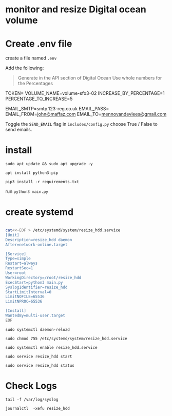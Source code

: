 # monitor and resize Digital ocean volume

# Create .env file

create a file named `.env` 

Add the following:

> Generate in the API section of Digital Ocean
> Use whole numbers for the Percentages

TOKEN=<DIGITAL OCEAN API TOKEN>
VOLUME_NAME=volume-sfo3-02
INCREASE_BY_PERCENTAGE=1 
PERCENTAGE_TO_INCREASE=5

EMAIL_SMTP=smtp.123-reg.co.uk
EMAIL_PASS=<EMAIL PASSWORD>
EMAIL_FROM=john@maffaz.com
EMAIL_TO=mennovandevlees@gmail.com

Toggle the `SEND_EMAIL` flag in `includes/config.py` choose True / False to send emails.

# install
`sudo apt update && sudo apt upgrade -y`

`apt install python3-pip`

`pip3 install -r requirements.txt`

run
`python3 main.py`


# create systemd
``` bash 

cat<<-EOF > /etc/systemd/system/resize_hdd.service
[Unit]
Description=resize_hdd daemon
After=network-online.target

[Service]
Type=simple
Restart=always
RestartSec=1
User=root
WorkingDirectory=/root/resize_hdd
ExecStart=python3 main.py
SyslogIdentifier=resize_hdd
StartLimitInterval=0
LimitNOFILE=65536
LimitNPROC=65536

[Install]
WantedBy=multi-user.target
EOF

```

`sudo systemctl daemon-reload`

`sudo chmod 755 /etc/systemd/system/resize_hdd.service`

`sudo systemctl enable resize_hdd.service`

`sudo service resize_hdd start `

`sudo service resize_hdd status`


# Check Logs
`tail -f /var/log/syslog`

`journalctl  -xefu resize_hdd`


